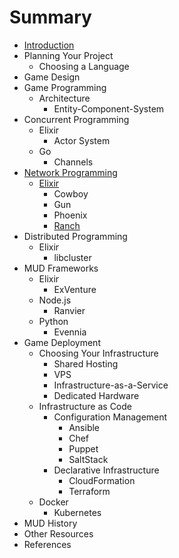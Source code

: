 # Summary

* [Introduction](README.md)
* Planning Your Project
  * Choosing a Language
* Game Design
* Game Programming
  * Architecture
    * Entity-Component-System
* Concurrent Programming
  * Elixir
    * Actor System
  * Go
    * Channels
* [Network Programming](network-programming.md)
  * [Elixir](network-programming/elixir.md)
    * Cowboy
    * Gun
    * Phoenix
    * [Ranch](network-programming/elixir/ranch.md)
* Distributed Programming
  * Elixir
    * libcluster
* MUD Frameworks
  * Elixir
    * ExVenture
  * Node.js
    * Ranvier
  * Python
    * Evennia
* Game Deployment
  * Choosing Your Infrastructure
    * Shared Hosting
    * VPS
    * Infrastructure-as-a-Service
    * Dedicated Hardware
  * Infrastructure as Code
    * Configuration Management
      * Ansible
      * Chef
      * Puppet
      * SaltStack
    * Declarative Infrastructure
      * CloudFormation
      * Terraform
  * Docker
    * Kubernetes
* MUD History
* Other Resources
* References
